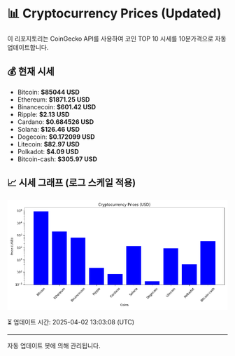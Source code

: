 
# 📊 Cryptocurrency Prices (Updated)

이 리포지토리는 CoinGecko API를 사용하여 코인 TOP 10 시세를 10분가격으로 자동 업데이트합니다.

## 💰 현재 시세
- Bitcoin: **$85044 USD**
- Ethereum: **$1871.25 USD**
- Binancecoin: **$601.42 USD**
- Ripple: **$2.13 USD**
- Cardano: **$0.684526 USD**
- Solana: **$126.46 USD**
- Dogecoin: **$0.172099 USD**
- Litecoin: **$82.97 USD**
- Polkadot: **$4.09 USD**
- Bitcoin-cash: **$305.97 USD**

## 📈 시세 그래프 (로그 스케일 적용)
![Crypto Prices](crypto_prices.png)

⏳ 업데이트 시간: 2025-04-02 13:03:08 (UTC)

---
자동 업데이트 봇에 의해 관리됩니다.

